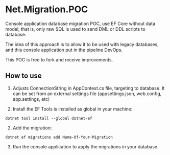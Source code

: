# Net.Migration.POC
Console application database migration POC, use EF Core without data model, that is, only raw SQL is used to send DML or DDL scripts to database.

The idea of this approach is to allow it to be used with legacy databases, and this console application put in the pipeline DevOps.

This POC is free to fork and receive improvements.

## How to use

1. Adjusts ConnectionString in AppContext.cs file, targeting to database. It can be set from an external settings file (appsettings.json, web.config, app.settings, etc)

3. Install the EF Tools is installed as global in your machine:

~~~
dotnet tool install --global dotnet-ef
~~~

2. Add the migration:

~~~
dotnet ef migrations add Name-Of-Your-Migration
~~~

3. Run the console application to apply the migrations in your database.


